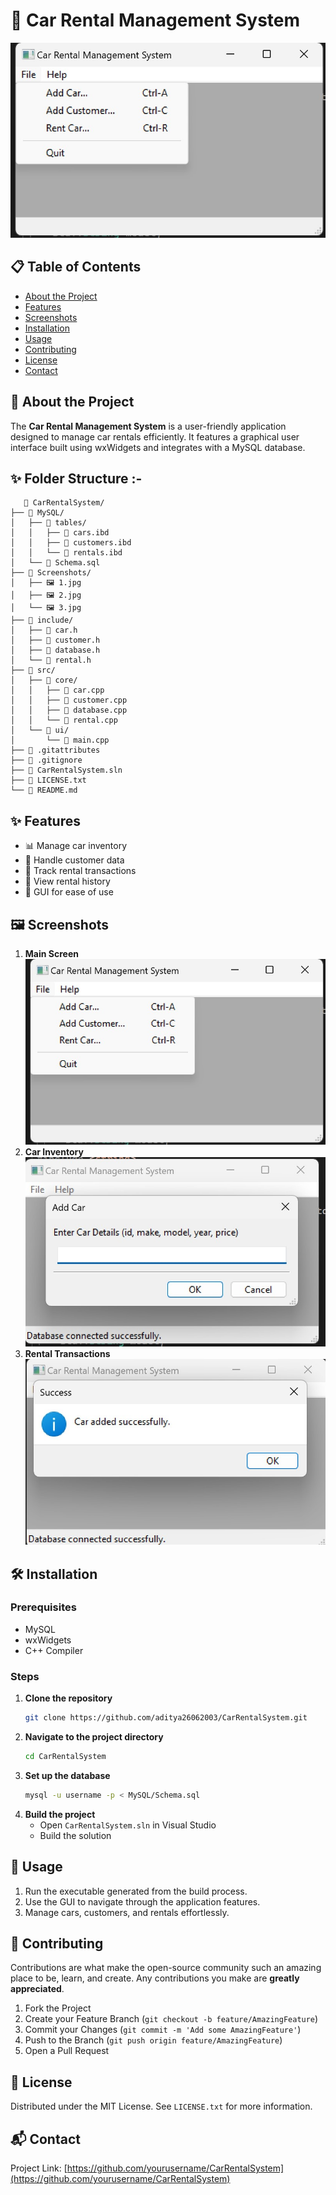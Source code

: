 # 🚗 Car Rental Management System

![CarRentalSystem](Screenshots/1.jpg) 

## 📋 Table of Contents
- [About the Project](#about-the-project)
- [Features](#features)
- [Screenshots](#screenshots)
- [Installation](#installation)
- [Usage](#usage)
- [Contributing](#contributing)
- [License](#license)
- [Contact](#contact)

## 📖 About the Project
The **Car Rental Management System** is a user-friendly application designed to manage car rentals efficiently. It features a graphical user interface built using wxWidgets and integrates with a MySQL database.

## ✨ Folder Structure :-
 ```plaintext
    📁 CarRentalSystem/
├── 📁 MySQL/
│   ├── 📁 tables/
│   │   ├── 📄 cars.ibd
│   │   ├── 📄 customers.ibd
│   │   └── 📄 rentals.ibd
│   └── 📄 Schema.sql
├── 📁 Screenshots/
│   ├── 🖼️ 1.jpg
│   ├── 🖼️ 2.jpg
│   └── 🖼️ 3.jpg
├── 📁 include/
│   ├── 📄 car.h
│   ├── 📄 customer.h
│   ├── 📄 database.h
│   └── 📄 rental.h
├── 📁 src/
│   ├── 📁 core/
│   │   ├── 📄 car.cpp
│   │   ├── 📄 customer.cpp
│   │   ├── 📄 database.cpp
│   │   └── 📄 rental.cpp
│   └── 📁 ui/
│       └── 📄 main.cpp
├── 📄 .gitattributes
├── 📄 .gitignore
├── 📄 CarRentalSystem.sln
├── 📄 LICENSE.txt
└── 📄 README.md
```
## ✨ Features
- 📊 Manage car inventory
- 👤 Handle customer data
- 📝 Track rental transactions
- 📅 View rental history
- 📸 GUI for ease of use

## 🖼️ Screenshots
1. **Main Screen**  
   ![Main Screen](Screenshots/1.jpg)
2. **Car Inventory**  
   ![Car Inventory](Screenshots/2.jpg)
3. **Rental Transactions**  
   ![Rental Transactions](Screenshots/3.jpg)

## 🛠️ Installation
### Prerequisites
- MySQL
- wxWidgets
- C++ Compiler

### Steps
1. **Clone the repository**
    ```sh
    git clone https://github.com/aditya26062003/CarRentalSystem.git
    ```
2. **Navigate to the project directory**
    ```sh
    cd CarRentalSystem
    ```
3. **Set up the database**
    ```sh
    mysql -u username -p < MySQL/Schema.sql
    ```
4. **Build the project**
    - Open `CarRentalSystem.sln` in Visual Studio
    - Build the solution

## 🚀 Usage
1. Run the executable generated from the build process.
2. Use the GUI to navigate through the application features.
3. Manage cars, customers, and rentals effortlessly.

## 🤝 Contributing
Contributions are what make the open-source community such an amazing place to be, learn, and create. Any contributions you make are **greatly appreciated**.

1. Fork the Project
2. Create your Feature Branch (`git checkout -b feature/AmazingFeature`)
3. Commit your Changes (`git commit -m 'Add some AmazingFeature'`)
4. Push to the Branch (`git push origin feature/AmazingFeature`)
5. Open a Pull Request

## 📜 License
Distributed under the MIT License. See `LICENSE.txt` for more information.

## 📬 Contact

Project Link: [https://github.com/yourusername/CarRentalSystem](https://github.com/yourusername/CarRentalSystem)
